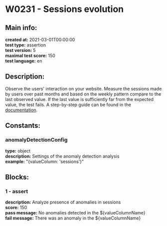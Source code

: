 # W0231 - Sessions evolution  
## Main info:  
**created at:** 2021-03-01T00:00:00  
**test type:** assertion  
**test version:** 5  
**maximal test score:** 150  
**test language:** en  
## Description:  
Observe the users' interaction on your website. Measure the sessions made by users over past months and based on the weekly pattern compare to the last observed value. If the last value is sufficiently far from the expected value, the test fails. A step-by-step guide can be found in the <a href=https://waaila.com/en/docs/waaila/writing/anomaly-detection/#isdayofweekanomaly target = _blank>documentation</a>.  
## Constants:  
### anomalyDetectionConfig
**type:** object  
**description:** Settings of the anomaly detection analysis  
**example:** "{valueColumn: 'sessions'}"  
## Blocks:  
### 1 - assert
**description:** Analyze presence of anomalies in sessions  
**score:** 150  
**pass message:** No anomalies detected in the ${valueColumnName}  
**fail message:** There was an anomaly in the ${valueColumnName}  
